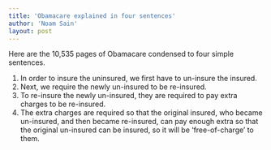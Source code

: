```yaml
---
title: 'Obamacare explained in four sentences'
author: 'Noam Sain'
layout: post
---
```


Here are the 10,535 pages of Obamacare condensed to four simple sentences.

1. In order to insure the uninsured, we first have to un-insure the insured.
2. Next, we require the newly un-insured to be re-insured.
3. To re-insure the newly un-insured, they are required to pay extra charges to be re-insured.
4. The extra charges are required so that the original insured, who became un-insured, and then became re-insured, can pay enough extra so that the original un-insured can be insured, so it will be ‘free-of-charge’ to them.